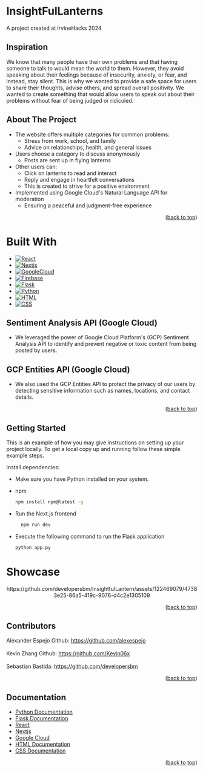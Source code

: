 # InsightFulLanterns
<!-- PROJECT LOGO -->
<div id="readme-top">
A project created at IrvineHacks 2024 <br />
</div>

<!-- INSPIRATION -->
## Inspiration
We know that many people have their own problems and that having someone to talk to would mean the world to them. However, they avoid speaking about their feelings because of insecurity, anxiety, or fear, and instead, stay silent. This is why we wanted to provide a safe space for users to share their thoughts, advise others, and spread overall positivity. We wanted to create something that would allow users to speak out about their problems without fear of being judged or ridiculed.

<!-- ABOUT THE PROJECT -->
## About The Project

* The website offers multiple categories for common problems:
  - Stress from work, school, and family
  - Advice on relationships, health, and general issues
* Users choose a category to discuss anonymously
  - Posts are sent up in flying lanterns
* Other users can:
  - Click on lanterns to read and interact
  - Reply and engage in heartfelt conversations
  - This is created to strive for a positive environment
* Implemented using Google Cloud's Natural Language API for moderation
  - Ensuring a peaceful and judgment-free experience

<p align="right">(<a href="#readme-top">back to top</a>)</p>



# Built With
* [![React][React.com]][React-url] 
* [![Nextjs][Nextjs.com]][Nextjs-url]
* [![GoogleCloud][GoogleCloud.com]][GoogleCloud-url]
* [![Firebase][Firebase.com]][Firebase-url]
* [![Flask][Flask.com]][Flask-url]
* [![Python][Python.com]][GoogleCloud-url]
* [![HTML][HTML.com]][HTML-url]
* [![CSS][CSS.com]][CSS-url]

## Sentiment Analysis API (Google Cloud)
- We leveraged the power of Google Cloud Platform's (GCP) Sentiment Analysis API to identify and prevent negative or toxic content from being posted by users. 
## GCP Entities API (Google Cloud)
- We also used the GCP Entities API to protect the privacy of our users by detecting sensitive information such as names, locations, and contact details.

<p align="right">(<a href="#readme-top">back to top</a>)</p>


<!-- GETTING STARTED -->
## Getting Started

This is an example of how you may give instructions on setting up your project locally. To get a local copy up and running follow these simple example steps.

Install dependencies:

- Make sure you have Python installed on your system.

* npm
  ```sh
  npm install npm@latest -g
  ```
* Run the Next.js frontend
  ```sh
    npm run dev
  ```
* Execute the following command to run the Flask application
  ```sh
  python app.py
  ```

<!-- USAGE EXAMPLES -->
# Showcase

<div align="center">
https://github.com/developersbm/InsightfulLantern/assets/122469079/47383e25-86a5-419c-9076-d4c2e1305109
</div>

<p align="right">(<a href="#readme-top">back to top</a>)</p>

<!-- CONTACT -->
## Contributors

Alexander Espejo Github: https://github.com/alexespejo <br><br>
Kevin Zhang Github: https://github.com/Kevin06x <br><br>
Sebastian Bastida: https://github.com/developersbm

<p align="right">(<a href="#readme-top">back to top</a>)</p>

<!-- ACKNOWLEDGMENTS -->
## Documentation

* [Python Documentation](https://docs.python.org/3/)
* [Flask Documentation](https://flask.palletsprojects.com/en/3.0.x/)
* [React](https://legacy.reactjs.org/docs/getting-started.html)
* [Nextjs](https://nextjs.org/docs)
* [Google Cloud](https://img.shields.io/badge/Google%20Cloud-white?logo=google-cloud&logoColor=4285F4&style=flat-square)
* [HTML Documentation](https://developer.mozilla.org/en-US/docs/Web/HTML)
* [CSS Documentation](https://developer.mozilla.org/enUS/docs/Web/CSS)

<p align="right">(<a href="#readme-top">back to top</a>)</p>



<!-- MARKDOWN LINKS & IMAGES -->
[Python.com]:https://img.shields.io/badge/Python-blue?logo=python&logoColor=white&style=flat-square
[Python-url]: https://www.python.org/
[Flask.com]: https://img.shields.io/badge/FLASK-green?logo=flask&style=flat-square
[Flask-url]: https://flask.palletsprojects.com/en/3.0.x/
[HTML.com]: https://img.shields.io/badge/HTML-orange?logo=html5&style=flat-square
[HTML-url]: https://developer.mozilla.org/en-US/docs/Web/HTML
[CSS.com]: https://img.shields.io/badge/CSS-blue?logo=css3&style=flat-square
[CSS-url]: https://developer.mozilla.org/en-US/docs/Web/CSS
[React.com]: https://img.shields.io/badge/React-blue?logo=react&logoColor=white&style=flat-square
[React-url]: https://legacy.reactjs.org/docs/getting-started.html
[GoogleCloud.com]: https://img.shields.io/badge/Google%20Cloud-white?logo=google-cloud&logoColor=4285F4&style=flat-square
[GoogleCloud-url]: https://cloud.google.com/docs
[Firebase.com]: https://img.shields.io/badge/Firebase-orange?logo=firebase&logoColor=white&style=flat-square
[Firebase-url]: https://firebase.google.com/docs
[Nextjs.com]: https://img.shields.io/badge/Next.js-black?logo=next-dot-js&style=flat-square
[Nextjs-url]: https://nextjs.org/docs
